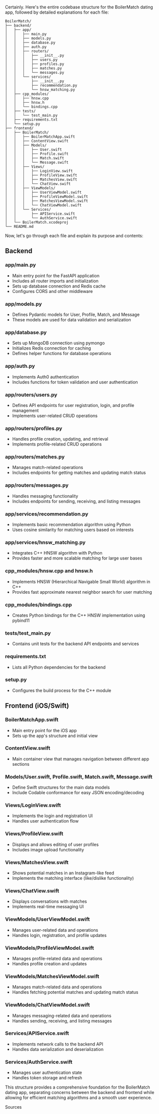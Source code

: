 Certainly. Here's the entire codebase structure for the BoilerMatch dating app, followed by detailed explanations for each file:

```
BoilerMatch/
├── backend/
│   ├── app/
│   │   ├── main.py
│   │   ├── models.py
│   │   ├── database.py
│   │   ├── auth.py
│   │   ├── routers/
│   │   │   ├── __init__.py
│   │   │   ├── users.py
│   │   │   ├── profiles.py
│   │   │   ├── matches.py
│   │   │   └── messages.py
│   │   └── services/
│   │       ├── __init__.py
│   │       ├── recommendation.py
│   │       └── hnsw_matching.py
│   ├── cpp_modules/
│   │   ├── hnsw.cpp
│   │   ├── hnsw.h
│   │   └── bindings.cpp
│   ├── tests/
│   │   └── test_main.py
│   ├── requirements.txt
│   └── setup.py
├── frontend/
│   ├── BoilerMatch/
│   │   ├── BoilerMatchApp.swift
│   │   ├── ContentView.swift
│   │   ├── Models/
│   │   │   ├── User.swift
│   │   │   ├── Profile.swift
│   │   │   ├── Match.swift
│   │   │   └── Message.swift
│   │   ├── Views/
│   │   │   ├── LoginView.swift
│   │   │   ├── ProfileView.swift
│   │   │   ├── MatchesView.swift
│   │   │   └── ChatView.swift
│   │   ├── ViewModels/
│   │   │   ├── UserViewModel.swift
│   │   │   ├── ProfileViewModel.swift
│   │   │   ├── MatchesViewModel.swift
│   │   │   └── ChatViewModel.swift
│   │   └── Services/
│   │       ├── APIService.swift
│   │       └── AuthService.swift
│   └── BoilerMatch.xcodeproj
└── README.md
```

Now, let's go through each file and explain its purpose and contents:

## Backend

### app/main.py
- Main entry point for the FastAPI application
- Includes all router imports and initialization
- Sets up database connection and Redis cache
- Configures CORS and other middleware

### app/models.py
- Defines Pydantic models for User, Profile, Match, and Message
- These models are used for data validation and serialization

### app/database.py
- Sets up MongoDB connection using pymongo
- Initializes Redis connection for caching
- Defines helper functions for database operations

### app/auth.py
- Implements Auth0 authentication
- Includes functions for token validation and user authentication

### app/routers/users.py
- Defines API endpoints for user registration, login, and profile management
- Implements user-related CRUD operations

### app/routers/profiles.py
- Handles profile creation, updating, and retrieval
- Implements profile-related CRUD operations

### app/routers/matches.py
- Manages match-related operations
- Includes endpoints for getting matches and updating match status

### app/routers/messages.py
- Handles messaging functionality
- Includes endpoints for sending, receiving, and listing messages

### app/services/recommendation.py
- Implements basic recommendation algorithm using Python
- Uses cosine similarity for matching users based on interests

### app/services/hnsw_matching.py
- Integrates C++ HNSW algorithm with Python
- Provides faster and more scalable matching for large user bases

### cpp_modules/hnsw.cpp and hnsw.h
- Implements HNSW (Hierarchical Navigable Small World) algorithm in C++
- Provides fast approximate nearest neighbor search for user matching

### cpp_modules/bindings.cpp
- Creates Python bindings for the C++ HNSW implementation using pybind11

### tests/test_main.py
- Contains unit tests for the backend API endpoints and services

### requirements.txt
- Lists all Python dependencies for the backend

### setup.py
- Configures the build process for the C++ module

## Frontend (iOS/Swift)

### BoilerMatchApp.swift
- Main entry point for the iOS app
- Sets up the app's structure and initial view

### ContentView.swift
- Main container view that manages navigation between different app sections

### Models/User.swift, Profile.swift, Match.swift, Message.swift
- Define Swift structures for the main data models
- Include Codable conformance for easy JSON encoding/decoding

### Views/LoginView.swift
- Implements the login and registration UI
- Handles user authentication flow

### Views/ProfileView.swift
- Displays and allows editing of user profiles
- Includes image upload functionality

### Views/MatchesView.swift
- Shows potential matches in an Instagram-like feed
- Implements the matching interface (like/dislike functionality)

### Views/ChatView.swift
- Displays conversations with matches
- Implements real-time messaging UI

### ViewModels/UserViewModel.swift
- Manages user-related data and operations
- Handles login, registration, and profile updates

### ViewModels/ProfileViewModel.swift
- Manages profile-related data and operations
- Handles profile creation and updates

### ViewModels/MatchesViewModel.swift
- Manages match-related data and operations
- Handles fetching potential matches and updating match status

### ViewModels/ChatViewModel.swift
- Manages messaging-related data and operations
- Handles sending, receiving, and listing messages

### Services/APIService.swift
- Implements network calls to the backend API
- Handles data serialization and deserialization

### Services/AuthService.swift
- Manages user authentication state
- Handles token storage and refresh

This structure provides a comprehensive foundation for the BoilerMatch dating app, separating concerns between the backend and frontend while allowing for efficient matching algorithms and a smooth user experience.

Sources

